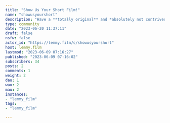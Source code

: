 ```yaml
---
title: "Show Us Your Short Film!" 
name: "showusyourshort"
description: "Have a **totally original** and *absolutely not contrived* coming-of-age short you made in film school? Think you're finally ready for picture lock after the 27th re-cut? Post it here!Criticism, if sought by the OP, should be kind and constructive. Let's see what you've been making!"
type: community
date: "2023-06-20 11:37:11"
draft: false
nsfw: false
actor_id: "https://lemmy.film/c/showusyourshort"
host: lemmy.film
lastmod: "2023-06-09 07:16:27"
published: "2023-06-09 07:16:02"
subscribers: 34
posts: 2
comments: 1
weight: 2
dau: 1
wau: 2
mau: 2
instances:
- "lemmy_film"
tags: 
- "lemmy_film"

---
```

